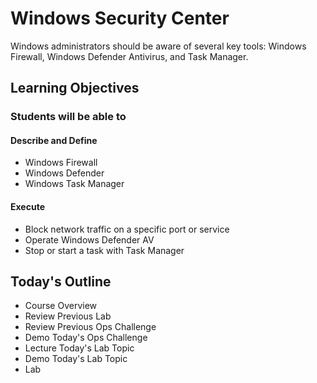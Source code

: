 # Windows Security Center

Windows administrators should be aware of several key tools: Windows Firewall, Windows Defender Antivirus, and Task Manager.

## Learning Objectives

### Students will be able to

#### Describe and Define

- Windows Firewall
- Windows Defender
- Windows Task Manager

#### Execute

- Block network traffic on a specific port or service
- Operate Windows Defender AV
- Stop or start a task with Task Manager


## Today's Outline

- Course Overview
- Review Previous Lab
- Review Previous Ops Challenge
- Demo Today's Ops Challenge
- Lecture Today's Lab Topic
- Demo Today's Lab Topic
- Lab
